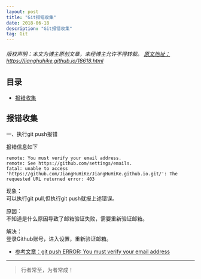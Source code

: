 ```yaml
---
layout: post
title: "Git报错收集"
date: 2018-06-18
description: "Git报错收集"
tag: Git
---
```



<h6>
  版权声明：本文为博主原创文章，未经博主允许不得转载。
  <a target="_blank" href="https://jianghuhike.github.io/18618.html">
  原文地址：https://jianghuhike.github.io/18618.html 
  </a>
</h6>





## 目录


- [报错收集](#content1)   



<!-- ************************************************ -->
## <a id="content1"></a>报错收集

一、执行git push报错

报错信息如下
```
remote: You must verify your email address.
remote: See https://github.com/settings/emails.
fatal: unable to access 'https://github.com/JiangHuHiKe/JiangHuHiKe.github.io.git/': The requested URL returned error: 403
```

现象：    
可以执行git pull,但执行git push就报上述错误。

原因：     
不知道是什么原因导致了邮箱验证失败，需要重新验证邮箱。

解决：    
登录Github账号，进入设置，重新验证邮箱。

- [参考文章：git push ERROR: You must verify your email address](https://www.jianshu.com/p/30ee5daf1327)




----------
>  行者常至，为者常成！


